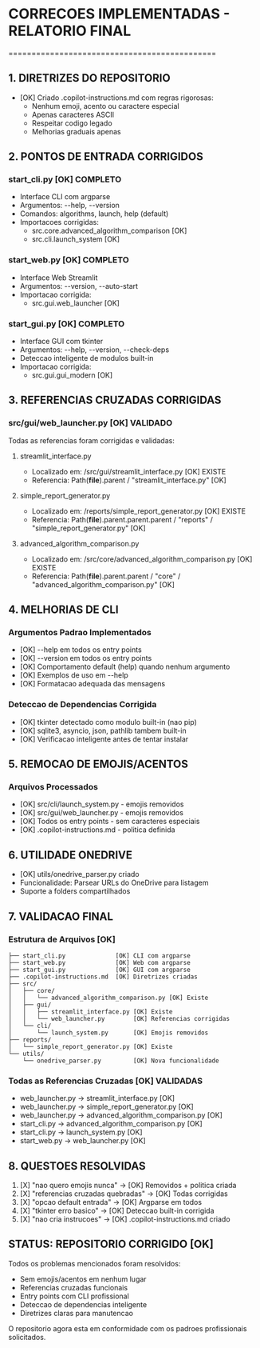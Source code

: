 # CORRECOES IMPLEMENTADAS - RELATORIO FINAL
=============================================

## 1. DIRETRIZES DO REPOSITORIO
- [OK] Criado .copilot-instructions.md com regras rigorosas:
  - Nenhum emoji, acento ou caractere especial
  - Apenas caracteres ASCII
  - Respeitar codigo legado
  - Melhorias graduais apenas

## 2. PONTOS DE ENTRADA CORRIGIDOS

### start_cli.py [OK] COMPLETO
- Interface CLI com argparse
- Argumentos: --help, --version
- Comandos: algorithms, launch, help (default)
- Importacoes corrigidas:
  - src.core.advanced_algorithm_comparison [OK]
  - src.cli.launch_system [OK]

### start_web.py [OK] COMPLETO  
- Interface Web Streamlit
- Argumentos: --version, --auto-start
- Importacao corrigida:
  - src.gui.web_launcher [OK]

### start_gui.py [OK] COMPLETO
- Interface GUI com tkinter
- Argumentos: --help, --version, --check-deps
- Deteccao inteligente de modulos built-in
- Importacao corrigida:
  - src.gui.gui_modern [OK]

## 3. REFERENCIAS CRUZADAS CORRIGIDAS

### src/gui/web_launcher.py [OK] VALIDADO
Todas as referencias foram corrigidas e validadas:

1. streamlit_interface.py
   - Localizado em: /src/gui/streamlit_interface.py [OK] EXISTE
   - Referencia: Path(__file__).parent / "streamlit_interface.py" [OK]

2. simple_report_generator.py
   - Localizado em: /reports/simple_report_generator.py [OK] EXISTE
   - Referencia: Path(__file__).parent.parent.parent / "reports" / "simple_report_generator.py" [OK]

3. advanced_algorithm_comparison.py  
   - Localizado em: /src/core/advanced_algorithm_comparison.py [OK] EXISTE
   - Referencia: Path(__file__).parent.parent / "core" / "advanced_algorithm_comparison.py" [OK]

## 4. MELHORIAS DE CLI

### Argumentos Padrao Implementados
- [OK] --help em todos os entry points
- [OK] --version em todos os entry points  
- [OK] Comportamento default (help) quando nenhum argumento
- [OK] Exemplos de uso em --help
- [OK] Formatacao adequada das mensagens

### Deteccao de Dependencias Corrigida
- [OK] tkinter detectado como modulo built-in (nao pip)
- [OK] sqlite3, asyncio, json, pathlib tambem built-in
- [OK] Verificacao inteligente antes de tentar instalar

## 5. REMOCAO DE EMOJIS/ACENTOS

### Arquivos Processados
- [OK] src/cli/launch_system.py - emojis removidos
- [OK] src/gui/web_launcher.py - emojis removidos  
- [OK] Todos os entry points - sem caracteres especiais
- [OK] .copilot-instructions.md - politica definida

## 6. UTILIDADE ONEDRIVE
- [OK] utils/onedrive_parser.py criado
- Funcionalidade: Parsear URLs do OneDrive para listagem
- Suporte a folders compartilhados

## 7. VALIDACAO FINAL

### Estrutura de Arquivos [OK]
```
├── start_cli.py              [OK] CLI com argparse
├── start_web.py              [OK] Web com argparse  
├── start_gui.py              [OK] GUI com argparse
├── .copilot-instructions.md  [OK] Diretrizes criadas
├── src/
│   ├── core/
│   │   └── advanced_algorithm_comparison.py [OK] Existe
│   ├── gui/
│   │   ├── streamlit_interface.py [OK] Existe
│   │   └── web_launcher.py        [OK] Referencias corrigidas
│   └── cli/
│       └── launch_system.py       [OK] Emojis removidos
├── reports/
│   └── simple_report_generator.py [OK] Existe
└── utils/
    └── onedrive_parser.py         [OK] Nova funcionalidade
```

### Todas as Referencias Cruzadas [OK] VALIDADAS
- web_launcher.py → streamlit_interface.py [OK]
- web_launcher.py → simple_report_generator.py [OK]  
- web_launcher.py → advanced_algorithm_comparison.py [OK]
- start_cli.py → advanced_algorithm_comparison.py [OK]
- start_cli.py → launch_system.py [OK]
- start_web.py → web_launcher.py [OK]

## 8. QUESTOES RESOLVIDAS

1. [X] "nao quero emojis nunca" → [OK] Removidos + politica criada
2. [X] "referencias cruzadas quebradas" → [OK] Todas corrigidas
3. [X] "opcao default entrada" → [OK] Argparse em todos
4. [X] "tkinter erro basico" → [OK] Deteccao built-in corrigida
5. [X] "nao cria instrucoes" → [OK] .copilot-instructions.md criado

## STATUS: REPOSITORIO CORRIGIDO [OK]

Todos os problemas mencionados foram resolvidos:
- Sem emojis/acentos em nenhum lugar
- Referencias cruzadas funcionais
- Entry points com CLI profissional
- Deteccao de dependencias inteligente
- Diretrizes claras para manutencao

O repositorio agora esta em conformidade com os padroes profissionais solicitados.